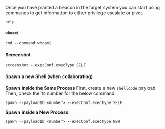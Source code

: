 Once you have planted a beacon in the target system you can start using commands to get information to either privilege escalate or pivot.

```
help
```

#### `whoami`
```
cmd --command whoami
```

#### Screenshot
```
screenshot --execConf.execType SELF
```

#### Spawn a new Shell (when collaborating)
**Spawn inside the Same Process**
First, create a new `shellcode` payload. Then, check the `ID` number for the below command.
```
spawn --payloadID <number> --execConf.execType SELF
```

**Spawn inside a New Process**
```
spawn --payloadID <number> --execConf.execType NEW
```
#### 

